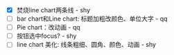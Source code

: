 - [x] 焚烧line chart两条线 - shy
- [ ] bar chart和Line chart: 标题加粗改颜色、单位大字 - qq
- [ ] Pie chart：改动画 - qq
- [ ] 按钮选中focus? - shy
- [ ] line chart 美化: 线条粗细、圆角、颜色、动画 - shy